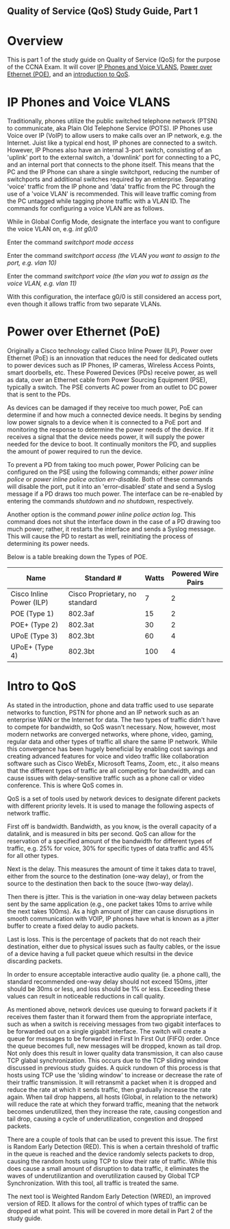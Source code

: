 ## Quality of Service (QoS) Study Guide, Part 1

# Overview

This is part 1 of the study guide on Quality of Service (QoS) for the purpose of the CCNA Exam. It will cover [IP Phones and Voice VLANS](#IP-phones-and-voice-vlans), [Power over Ethernet (POE)](#Power-over-ethernet-(poe)), and an [introduction to QoS](#intro-to-qos).

# IP Phones and Voice VLANS

Traditionally, phones utilize the public switched telephone network (PTSN) to communicate, aka Plain Old Telephone Service (POTS). IP Phones use Voice over IP (VoIP) to allow users to make calls over an IP network, e.g. the Internet. Juist like a typical end host, IP phones are connected to a switch. However, IP Phones also have an internal 3-port switch, consisting of an 'uplink' port to the external switch, a 'downlink' port for connecting to a PC, and an internal port that connects to the phone itself. This means that the PC and the IP Phone can share a single switchport, reducing the number of switchports and additional switches required by an enterprise. Separating 'voice' traffic from the IP phone and 'data' traffic from the PC through the use of a 'voice VLAN' is recommended. This will leave traffic coming from the PC untagged while tagging phone traffic with a VLAN ID. The commands for configuring a voice VLAN are as follows.

While in Global Config Mode, designate the interface you want to configure the voice VLAN on, e.g. _int g0/0_

Enter the command _switchport mode access_

Enter the command _switchport access (the VLAN you want to assign to the port, e.g. vlan 10)_

Enter the command _switchport voice (the vlan you wat to assign as the voice VLAN, e.g. vlan 11)_

With this configuration, the interface g0/0 is still considered an access port, even though it allows traffic from two separate VLANs.

# Power over Ethernet (PoE) 

Originally a Cisco technology called Cisco Inline Power (ILP), Power over Ethernet (PoE) is an innovation that reduces the need for dedicated outlets to power devices such as IP Phones, IP cameras, Wireless Access Points, smart doorbells, etc. These Powered Devices (PDs) receive power, as well as data, over an Ethernet cable from Power Sourcing Equipment (PSE), typically a switch. The PSE converts AC power from an outlet to DC power that is sent to the PDs. 

As devices can be damaged if they receive too much power, PoE can determine if and how much a connected device needs. It begins by sending low power signals to a device when it is connected to a PoE port and monitoring the response to determine the power needs of the device. If it receives a signal that the device needs power, it will supply the power needed for the device to boot. It continually monitors the PD, and supplies the amount of power required to run the device.

To prevent a PD from taking too much power, Power Policing can be configured on the PSE using the following commands; either _power inline police_ or _power inline police action err-disable_. Both of these commands will disable the port, put it into an 'error-disabled' state and send a Syslog message if a PD draws too much power. The interface can be re-enabled by entering the commands _shutdown_ and _no shutdown_, respectively.

Another option is the command _power inline police action log_. This command does not shut the interface down in the case of a PD drawing too much power; rather, it restarts the interface and sends a Syslog message. This will cause the PD to restart as well, reinitiating the process of determining its power needs.

Below is a table breaking down the Types of POE.

| Name                     | Standard #                     | Watts | Powered Wire Pairs |
|--------------------------|--------------------------------|-------|--------------------|
| Cisco Inline Power (ILP) | Cisco Proprietary, no standard | 7     | 2                  |
| POE (Type 1)             | 802.3af                        | 15    | 2                  |
| POE+ (Type 2)            | 802.3at                        | 30    | 2                  |
| UPoE (Type 3)            | 802.3bt                        | 60    | 4                  |
| UPoE+ (Type 4)           | 802.3bt                        | 100   | 4                  |

# Intro to QoS

As stated in the introduction, phone and data traffic used to use separate networks to function, PSTN for phone and an IP network such as an enterprise WAN or the Internet for data. The two types of traffic didn't have to compete for bandwidth, so QoS wasn't necessary. Now, however, most modern networks are converged networks, where phone, video, gaming, regular data and other types of traffic all share the same IP network. While this convergence has been hugely beneficial by enabling cost savings and creating advanced features for voice and video traffic like collaboration software such as Cisco WebEx, Microsoft Teams, Zoom, etc., it also means that the different types of traffic are all competing for bandwidth, and can cause issues with delay-sensitive traffic such as a phone call or video conference. This is where QoS comes in.

QoS is a set of tools used by network devices to designate diferent packets with different priority levels. It is used to manage the following aspects of network traffic.

First off is bandwidth. Bandwidth, as you know, is the overall capacity of a datalink, and is measured in bits per second. QoS can allow for the reservation of a specified amount of the bandwidth for different types of traffic, e.g. 25% for voice, 30% for specific types of data traffic and 45% for all other types.

Next is the delay. This measures the amount of time it takes data to travel, either from the source to the destination (one-way delay), or from the source to the destination then back to the souce (two-way delay).

Then there is jitter. This is the variation in one-way delay between packets sent by the same application (e.g., one packet takes 10ms to arrive while the next takes 100ms). As a high amount of jitter can cause disruptions in smooth communication with VOIP, IP phones have what is known as a jitter buffer to create a fixed delay to audio packets.

Last is loss. This is the percentage of packets that do not reach their destination, either due to physical issues such as faulty cables, or the issue of a device having a full packet queue which resultsi in the device discarding packets.

In order to ensure acceptable interactive audio quality (ie. a phone call), the standard recommended one-way delay should not exceed 150ms, jitter should be 30ms or less, and loss should be 1% or less. Exceeding these values can result in noticeable reductions in call quality.

As mentioned above, network devices use queuing to forward packets if it receives them faster than it forward them from the appropriate interface, such as when a switch is receiving messages from two gigabit interfaces to be forwarded out on a single gigabit interface. The switch will create a queue for messages to be forwarded in First In First Out (FIFO) order. Once the queue becomes full, new messages will be dropped, known as tail drop. Not only does this result in lower quality data transmission, it can also cause TCP glabal synchronization. This occurs due to the TCP sliding window discussed in previous study guides. A quick rundown of this process is that hosts using TCP use the 'sliding window' to increase or decrease the rate of their traffic transmission. It will retransmit a packet when it is dropped and reduce the rate at which it sends traffic, then gradually increase the rate again. When tail drop happens, all hosts (Global, in relation to the network) will reduce the rate at which they forward traffic, meaning that the network becomes underutilized, then they increase the rate, causing congestion and tail drop, causing a cycle of underutilization, congestion and dropped packets.

There are a couple of tools that can be used to prevent this issue. The first is Random Early Detection (RED). This is when a certain threshold of traffic in the queue is reached and the device randomly selects packets to drop, causing the random hosts using TCP to slow their rate of traffic. While this does cause a small amount of disruption to data traffic, it eliminates the waves of underutilizantion and overutilization caused by Global TCP Synchronization. With this tool, all traffic is treated the same.

The next tool is Weighted Random Early Detection (WRED), an improved version of RED. It allows for the control of which types of traffic can be dropped at what point. This will be covered in more detail in Part 2 of the study guide.
